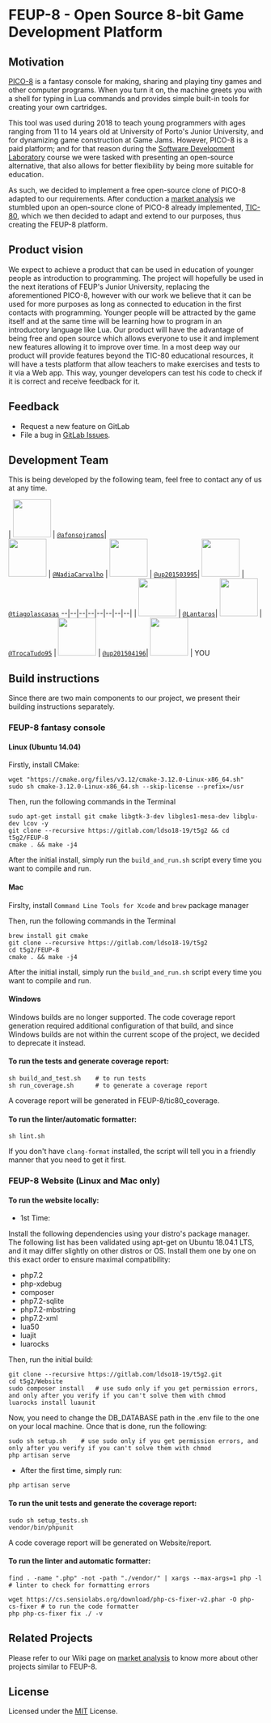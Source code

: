 # FEUP-8 - Open Source 8-bit Game Development Platform

## Motivation

[PICO-8](https://www.lexaloffle.com/pico-8.php) is a fantasy console for making, sharing and playing tiny games and other computer programs. When you turn it on, the machine greets you with a shell for typing in Lua commands and provides simple built-in tools for creating your own cartridges.

This tool was used during 2018 to teach young programmers with ages ranging from 11 to 14 years old at University of Porto's Junior University, and for dynamizing game construction at Game Jams. However, PICO-8 is a paid platform; and for that reason during the [Software Development Laboratory](https://sigarra.up.pt/feup/en/ucurr_geral.ficha_uc_view?pv_ocorrencia_id=281226) course we were tasked with presenting an open-source alternative, that also allows for better flexibility by being more suitable for education.

As such, we decided to implement a free open-source clone of PICO-8 adapted to our requirements. After conduction a [market analysis](https://gitlab.com/ldso18-19/t5g2/wikis/Market-analysis) we stumbled upon an open-source clone of PICO-8 already implemented, [TIC-80](https://github.com/nesbox/TIC-80/wiki), which we then decided to adapt and extend to our purposes, thus creating the FEUP-8 platform.

## Product vision

We expect to achieve a product that can be used in education of younger people as introduction to programming. The project will hopefully be used in the next iterations of FEUP's Junior University, replacing the aforementioned PICO-8, however with our work we believe that it can be used for more purposes as long as connected to education in the first contacts with programming.
Younger people will be attracted by the game itself and at the same time will be learning how to program in an introductory language like Lua.
Our product will have the advantage of being free and open source which allows everyone to use it and implement new features allowing it to improve over time.
In a most deep way our product will provide features beyond the TIC-80 educational resources, it will have a tests platform that allow teachers to make exercises and tests to it via a Web app. This way, younger developers can test his code to check if it is correct and receive feedback for it.

## Feedback

* Request a new feature on GitLab
* File a bug in [GitLab Issues](https://gitlab.com/ldso18-19/t5g2/issues).

## Development Team

This is being developed by the following team, feel free to contact any of us at any time.

| <img src="https://assets.gitlab-static.net/uploads/-/system/user/avatar/2846743/avatar.png" height="75px" width="75px"/>  | [`@afonsojramos`](https://github.com/afonsojramos)|        
<img src="https://assets.gitlab-static.net/uploads/-/system/user/avatar/2846741/avatar.png" height="75px" width="75px"/> | [`@NadiaCarvalho`](https://gitlab.com/NadiaCarvalho) | <img src="https://secure.gravatar.com/avatar/40f5ded910f5f5a744db1ad56887a46a?s=180&d=identicon" height="75px" width="75px"/>  | [`@up201503995`](https://gitlab.com/up201503995)| <img src="https://secure.gravatar.com/avatar/147062fb337b447edbe58d1a6c16f458?s=180&d=identicon"      height="75px" width="75px"/> | [`@tiagolascasas`](https://gitlab.com/tiagolascasas)
--|--|--|--|--|--|--|--|
| <img src="https://secure.gravatar.com/avatar/f492e5707cbf0fca0f3225e0fcdbf52b?s=180&d=identicon" height="75px" width="75px"/>  | [`@Lantaros`](https://gitlab.com/Lantaros)| <img src="https://secure.gravatar.com/avatar/8dacc894429b1c487a94acfbe447c078?s=180&d=identicon"      height="75px" width="75px"/> | [`@TrocaTudo95`](https://gitlab.com/TrocaTudo95) | <img src="https://secure.gravatar.com/avatar/b9f320d003766e6ab9e859c6364d7744?s=180&d=identicon" height="75px" width="75px"/>  | [`@up201504196`](https://gitlab.com/up201504196)| <img src="http://4sqday.com/wp-content/uploads/2012/07/Pointing_Finger.jpg"   height="75px" width="75px"/> | YOU

## Build instructions

Since there are two main components to our project, we present their building instructions separately.

### FEUP-8 fantasy console

#### Linux (Ubuntu 14.04)

Firstly, install CMake:
```
wget "https://cmake.org/files/v3.12/cmake-3.12.0-Linux-x86_64.sh"
sudo sh cmake-3.12.0-Linux-x86_64.sh --skip-license --prefix=/usr
```

Then, run the following commands in the Terminal
```
sudo apt-get install git cmake libgtk-3-dev libgles1-mesa-dev libglu-dev lcov -y
git clone --recursive https://gitlab.com/ldso18-19/t5g2 && cd t5g2/FEUP-8
cmake . && make -j4
```

After the initial install, simply run the ```build_and_run.sh``` script every time you want to compile and run.

#### Mac

Firslty, install `Command Line Tools for Xcode` and `brew` package manager

Then, run the following commands in the Terminal
```
brew install git cmake
git clone --recursive https://gitlab.com/ldso18-19/t5g2
cd t5g2/FEUP-8
cmake . && make -j4
```

After the initial install, simply run the ```build_and_run.sh``` script every time you want to compile and run.

#### Windows

Windows builds are no longer supported. The code coverage report generation required additional configuration of that build, and since Windows builds are not within the current scope of the project, we decided to deprecate it instead.

#### To run the tests and generate coverage report:

```
sh build_and_test.sh    # to run tests
sh run_coverage.sh      # to generate a coverage report
```

A coverage report will be generated in FEUP-8/tic80_coverage.

#### To run the linter/automatic formatter:

```
sh lint.sh
```

If you don't have ```clang-format``` installed, the script will tell you in a friendly manner that you need to get it first.

### FEUP-8 Website (Linux and Mac only)

#### To run the website locally:

* 1st Time:

Install the following dependencies using your distro's package manager. The following list has been validated using apt-get on Ubuntu 18.04.1 LTS, and it may differ slightly on other distros or OS. Install them one by one on this exact order to ensure maximal compatibility:

- php7.2
- php-xdebug
- composer
- php7.2-sqlite
- php7.2-mbstring
- php7.2-xml
- lua50
- luajit
- luarocks

Then, run the initial build:

```
git clone --recursive https://gitlab.com/ldso18-19/t5g2.git
cd t5g2/Website
sudo composer install   # use sudo only if you get permission errors, and only after you verify if you can't solve them with chmod
luarocks install luaunit
```

Now, you need to change the DB_DATABASE path in the .env file to the one on your local machine. Once that is done, run the following:

```
sudo sh setup.sh    # use sudo only if you get permission errors, and only after you verify if you can't solve them with chmod
php artisan serve
```

* After the first time, simply run:

```
php artisan serve
```

#### To run the unit tests and generate the coverage report:

```
sudo sh setup_tests.sh
vendor/bin/phpunit
```

A code coverage report will be generated on Website/report.

#### To run the linter and automatic formatter:

```
find . -name ".php" -not -path "./vendor/" | xargs --max-args=1 php -l  # linter to check for formatting errors

wget https://cs.sensiolabs.org/download/php-cs-fixer-v2.phar -O php-cs-fixer # to run the code formatter
php php-cs-fixer fix ./ -v
```

## Related Projects

Please refer to our Wiki page on [market analysis](https://gitlab.com/ldso18-19/t5g2/wikis/Market-analysis) to know more about other projects similar to FEUP-8.


## License

Licensed under the [MIT](LICENSE) License.
